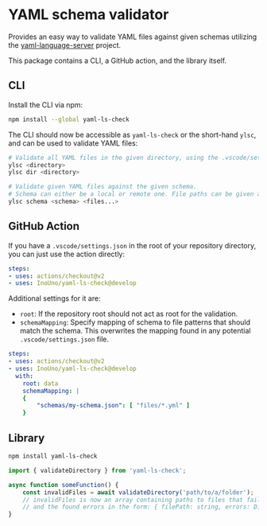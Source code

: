 # YAML schema validator

Provides an easy way to validate YAML files against given schemas utilizing the [yaml-language-server](https://github.com/redhat-developer/yaml-language-server) project.

This package contains a CLI, a GitHub action, and the library itself.

## CLI

Install the CLI via npm:

```bash
npm install --global yaml-ls-check
```

The CLI should now be accessible as `yaml-ls-check` or the short-hand `ylsc`, and can be used to validate YAML files:

```bash
# Validate all YAML files in the given directory, using the .vscode/settings.json file in it, if present.
ylsc <directory>
ylsc dir <directory>

# Validate given YAML files against the given schema.
# Schema can either be a local or remote one. File paths can be given as glob patterns.
ylsc schema <schema> <files...>
```

## GitHub Action

If you have a `.vscode/settings.json` in the root of your repository directory, you can just use the action directly:

```yaml
steps:
- uses: actions/checkout@v2
- uses: InoUno/yaml-ls-check@develop
```

Additional settings for it are:

* `root`: If the repository root should not act as root for the validation.
* `schemaMapping`: Specify mapping of schema to file patterns that should match the schema. This overwrites the mapping found in any potential `.vscode/settings.json` file.


```yaml
steps:
- uses: actions/checkout@v2
- uses: InoUno/yaml-ls-check@develop
  with:
    root: data
    schemaMapping: |
    {
        "schemas/my-schema.json": [ "files/*.yml" ]
    }
```


## Library

```bash
npm install yaml-ls-check
```


```ts
import { validateDirectory } from 'yaml-ls-check';

async function someFunction() {
    const invalidFiles = await validateDirectory('path/to/a/folder');
    // invalidFiles is now an array containing paths to files that failed validation
    // and the found errors in the form: { filePath: string, errors: Diagnostics[] }
}
```
